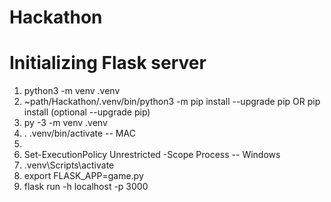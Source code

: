 # Hackathon
# Initializing Flask server
<ol>
 <li>
python3 -m venv .venv
 </li> 
 <li>
   ~path/Hackathon/.venv/bin/python3 -m pip install --upgrade pip OR pip install (optional --upgrade pip)
 </li> 
 <li> py -3 -m venv .venv </li>
 <li>
   . .venv/bin/activate -- MAC 
 </li> 
 <li> </li>
 <li> Set-ExecutionPolicy Unrestricted -Scope Process -- Windows</li>
 <li> .venv\Scripts\activate </li>
  <li>
    export FLASK_APP=game.py
  </li>
  <li>
  flask run -h localhost -p 3000
  </li>
</ol>

